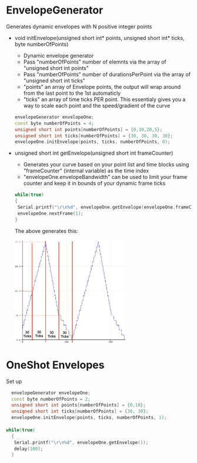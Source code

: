 # EnvelopeGenerator
Generates dynamic envelopes with N positive integer points

* void initEnvelope(unsigned short int* points, unsigned short int* ticks, byte numberOfPoints)
  * Dynamic envelope generator
  * Pass "numberOfPoints" number of elemnts via the array of "unsigned short int points"
  * Pass "numberOfPoints" number of durationsPerPoint via the array of "unsigned short int ticks"
  * "points" an array of Envelope points, the output will wrap around from the last point to the 1st automaticly
  * "ticks" an array of time ticks PER point. This essentialy gives you a way to scale each point and the speed/gradient of the curve
  ```C++
  envelopeGenerator envelopeOne;
  const byte numberOfPoints = 4;
  unsigned short int points[numberOfPoints] = {0,10,20,5};
  unsigned short int ticks[numberOfPoints] = {30, 30, 30, 30};
  envelopeOne.initEnvelope(points, ticks, numberOfPoints, 0);
  ```
* unsigned short int getEnvelope(unsigned short int frameCounter)
  * Generates your curve based on your point list and time blocks using "frameCounter" (internal variable) as the time index
  * "envelopeOne.envelopeBandwidth" can be used to limit your frame counter and keep it in bounds of your dynamic frame ticks
  ```C++
  while(true)
  {
   Serial.printf("\r\n%d", envelopeOne.getEnvelope(envelopeOne.frameCounter));
   envelopeOne.nextFrame(1);
  }
  ```
  The above generates this:
 
  <img src="https://github.com/leonyuhanov/EnvelopeGenerator/blob/master/envelopOutput.jpg" width="300" />

# OneShot Envelopes

Set up

```C++
  envelopeGenerator envelopeOne;
  const byte numberOfPoints = 2;
  unsigned short int points[numberOfPoints] = {0,10};
  unsigned short int ticks[numberOfPoints] = {30, 30};
  envelopeOne.initEnvelope(points, ticks, numberOfPoints, 1);

while(true)
  {
   Serial.printf("\r\n%d", envelopeOne.getEnvelope());
   delay(100);
  }
  ```
